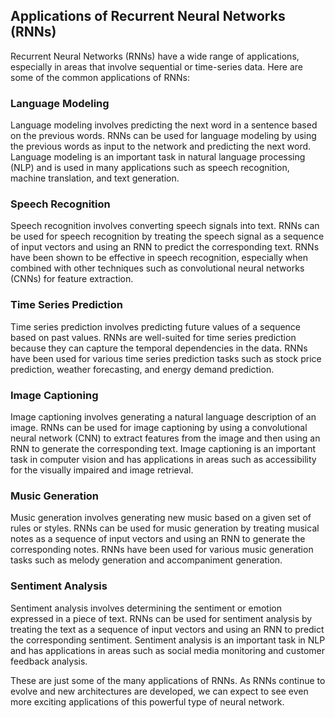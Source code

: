 ## Applications of Recurrent Neural Networks (RNNs)
Recurrent Neural Networks (RNNs) have a wide range of applications, especially in areas that involve sequential or time-series data. Here are some of the common applications of RNNs:

### Language Modeling
Language modeling involves predicting the next word in a sentence based on the previous words. RNNs can be used for language modeling by using the previous words as input to the network and predicting the next word. Language modeling is an important task in natural language processing (NLP) and is used in many applications such as speech recognition, machine translation, and text generation.

### Speech Recognition
Speech recognition involves converting speech signals into text. RNNs can be used for speech recognition by treating the speech signal as a sequence of input vectors and using an RNN to predict the corresponding text. RNNs have been shown to be effective in speech recognition, especially when combined with other techniques such as convolutional neural networks (CNNs) for feature extraction.

### Time Series Prediction
Time series prediction involves predicting future values of a sequence based on past values. RNNs are well-suited for time series prediction because they can capture the temporal dependencies in the data. RNNs have been used for various time series prediction tasks such as stock price prediction, weather forecasting, and energy demand prediction.

### Image Captioning
Image captioning involves generating a natural language description of an image. RNNs can be used for image captioning by using a convolutional neural network (CNN) to extract features from the image and then using an RNN to generate the corresponding text. Image captioning is an important task in computer vision and has applications in areas such as accessibility for the visually impaired and image retrieval.

### Music Generation
Music generation involves generating new music based on a given set of rules or styles. RNNs can be used for music generation by treating musical notes as a sequence of input vectors and using an RNN to generate the corresponding notes. RNNs have been used for various music generation tasks such as melody generation and accompaniment generation.

### Sentiment Analysis
Sentiment analysis involves determining the sentiment or emotion expressed in a piece of text. RNNs can be used for sentiment analysis by treating the text as a sequence of input vectors and using an RNN to predict the corresponding sentiment. Sentiment analysis is an important task in NLP and has applications in areas such as social media monitoring and customer feedback analysis.

These are just some of the many applications of RNNs. As RNNs continue to evolve and new architectures are developed, we can expect to see even more exciting applications of this powerful type of neural network.